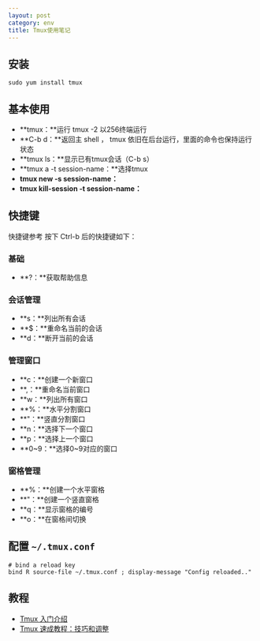 ```yaml
---
layout: post
category: env
title: Tmux使用笔记 
---
```


## 安装 ##

	sudo yum install tmux

## 基本使用 ##

- **tmux：**运行 tmux -2 以256终端运行
- **C-b d：**返回主 shell ， tmux 依旧在后台运行，里面的命令也保持运行状态
- **tmux ls：**显示已有tmux会话（C-b s）
- **tmux a -t session-name：**选择tmux
- **tmux new -s session-name：**
- **tmux kill-session -t session-name：**

## 快捷键 ##

快捷键参考 按下 Ctrl-b 后的快捷键如下：

### 基础 ###

- **?：**获取帮助信息

### 会话管理 ###

- **s：**列出所有会话
- **$：**重命名当前的会话
- **d：**断开当前的会话

### 管理窗口 ###

- **c：**创建一个新窗口
- **,：**重命名当前窗口
- **w：**列出所有窗口
- **%：**水平分割窗口
- **"：**竖直分割窗口
- **n：**选择下一个窗口
- **p：**选择上一个窗口
- **0~9：**选择0~9对应的窗口

### 窗格管理 ###

- **%：**创建一个水平窗格
- **"：**创建一个竖直窗格
- **q：**显示窗格的编号
- **o：**在窗格间切换

## 配置  `~/.tmux.conf` ##

	# bind a reload key
	bind R source-file ~/.tmux.conf ; display-message "Config reloaded.."

## 教程 ##

- [Tmux 入门介绍](http://blog.jobbole.com/87278/)
- [Tmux 速成教程：技巧和调整](http://blog.jobbole.com/87584/)
